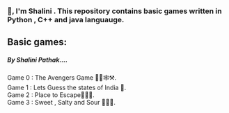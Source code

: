 <h3>👋, I'm Shalini . This repository contains basic games written in Python , C++ and java languauge.<br></h3>
<h2>Basic games:</h2>
<h5>By Shalini Pathak....</h5>

Game 0 : The Avengers Game 🦹‍♂️🕸️⚒️.<br>
Game 1 : Lets Guess the states of India 🤔.<br>
Game 2 : Place to Escape🏃‍♀️‍➡️.<br>
Game 3 : Sweet , Salty and Sour 🍭🍝🥒.<br>











